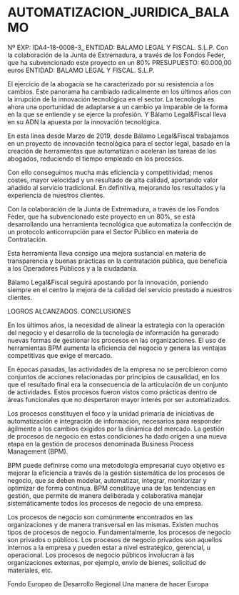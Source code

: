 # AUTOMATIZACION_JURIDICA_BALAMO
Nº EXP: IDA4-18-0008-3_ ENTIDAD: BALAMO LEGAL Y FISCAL. S.L.P. Con la colaboración de la Junta de Extremadura, a través de los Fondos Feder, que ha subvencionado este proyecto en un 80%
PRESUPUESTO: 60.000,00 euros
ENTIDAD: BALAMO LEGAL Y FISCAL. S.L.P.

El ejercicio de la abogacía se ha caracterizado por su resistencia a los cambios. Este panorama ha cambiado radicalmente en los últimos años con la irrupción de la innovación tecnológica en el sector. La tecnología es ahora una oportunidad de adaptarse a un cambio ya imparable de la forma en la que se entiende y se ejerce la profesión. Y Bálamo Legal&Fiscal lleva en su ADN la apuesta por la innovación tecnológica.

En esta línea desde Marzo de 2019, desde Bálamo Legal&Fiscal trabajamos en un proyecto de innovación tecnológica para el sector legal, basado en la creación de
herramientas que automatizan o aceleran las tareas de los abogados, reduciendo el tiempo empleado en los procesos.

Con ello conseguimos mucha más eficiencia y competitividad; menos costes, mayor velocidad y un resultado de alta calidad, aportando valor añadido al servicio tradicional. En definitiva, mejorando los resultados y la experiencia de nuestros clientes.

Con la colaboración de la Junta de Extremadura, a través de los Fondos Feder, que ha subvencionado este proyecto en un 80%, se está desarrollando una herramienta tecnológica que automatiza la confección de un protocolo anticorrupción para el Sector Público en materia de Contratación.

Esta herramienta lleva consigo una mejora sustancial en materia de transparencia y buenas prácticas en la contratación pública, que beneficia a los Operadores Públicos y a la ciudadanía.

Bálamo Legal&Fiscal seguirá apostando por la innovación, poniendo siempre en el centro la mejora de la calidad del servicio prestado a nuestros clientes.

LOGROS ALCANZADOS. CONCLUSIONES

En los últimos años, la necesidad de alinear la estrategia con la operación del negocio y el desarrollo de la tecnología de información ha generado nuevas formas de gestionar los procesos en las organizaciones. El uso de herramientas BPM aumenta la eficiencia del negocio y genera las ventajas competitivas que exige el mercado.

En épocas pasadas, las actividades de la empresa no se percibieron como conjuntos de acciones relacionadas por principios de causalidad, en los que el resultado final era la consecuencia de la articulación de un conjunto de actividades. Estos procesos fueron vistos como prácticas dentro de áreas funcionales que no despertaron mayor interés por ser automatizados.

Los procesos constituyen el foco y la unidad primaria de iniciativas de automatización e integración de información, necesarios para responder ágilmente a los cambios exigidos por la dinámica del mercado. La gestión de procesos de negocio en estas condiciones ha dado origen a una nueva etapa en la gestión de procesos denominada Business Process Management (BPM).

BPM puede definirse como una metodología empresarial cuyo objetivo es mejorar la eficiencia a través de la gestión sistemática de los procesos de negocio, que se deben modelar, automatizar, integrar, monitorizar y optimizar de forma continua. BPM constituye una de las tendencias en gestión, que permite de manera deliberada y colaborativa manejar sistemáticamente todos los procesos de negocio de una empresa.

Los procesos de negocio son comúnmente encontrados en las organizaciones y de manera transversal en las mismas. Existen muchos tipos de procesos de negocio. Fundamentalmente, los procesos de negocio son privados o públicos. Los procesos de negocio privados son aquellos internos a la empresa y pueden estar a nivel estratégico, gerencial, u operacional. Los procesos de negocio públicos involucran a las organizaciones externas, por ejemplo, envío de bienes, solicitud de materiales, etc.

Fondo Europeo de Desarrollo Regional
Una manera de hacer Europa
